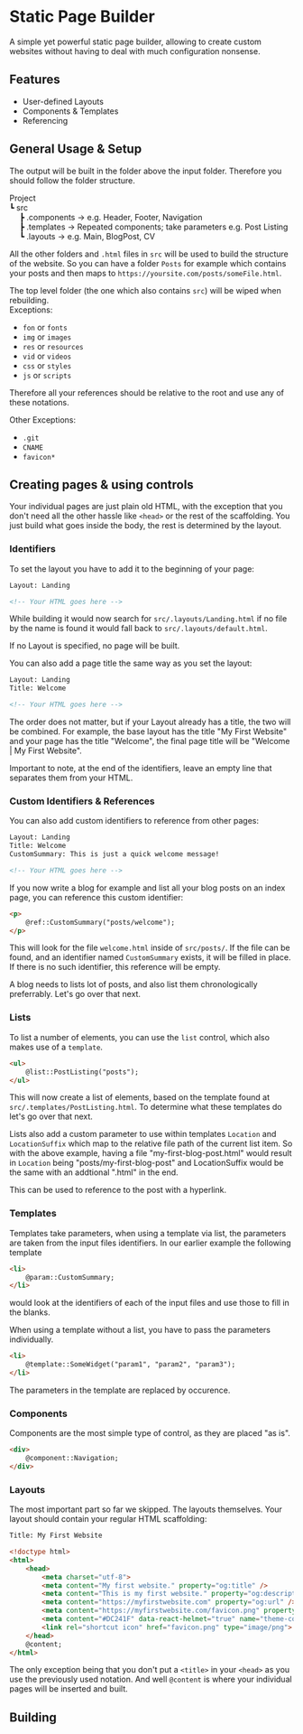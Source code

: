 ﻿# Static Page Builder
A simple yet powerful static page builder, allowing to create custom websites without having to deal with much configuration nonsense.

## Features
- User-defined Layouts
- Components &amp; Templates
- Referencing

## General Usage &amp; Setup
The output will be built in the folder above the input folder.
Therefore you should follow the folder structure.

Project  
┗ src  
&ensp;&ensp; ┣ .components → e.g. Header, Footer, Navigation  
&ensp;&ensp; ┣ .templates → Repeated components; take parameters e.g. Post Listing  
&ensp;&ensp; ┗ .layouts → e.g. Main, BlogPost, CV

All the other folders and `.html` files in `src` will be used to build the structure of the website.
So you can have a folder `Posts` for example which contains your posts and then maps to `https://yoursite.com/posts/someFile.html`.

The top level folder (the one which also contains `src`) will be wiped when rebuilding.  
Exceptions:
- `fon` or `fonts`
- `img` or `images`
- `res` or `resources`
- `vid` or `videos`
- `css` or `styles`
- `js` or `scripts`

Therefore all your references should be relative to the root and use any of these notations.

Other Exceptions:
- `.git`
- `CNAME`
- `favicon*`

## Creating pages & using controls
Your individual pages are just plain old HTML, with the exception that you don't need all the other hassle like `<head>` or the rest of the scaffolding.
You just build what goes inside the body, the rest is determined by the layout.

### Identifiers
To set the layout you have to add it to the beginning of your page:
```html
Layout: Landing

<!-- Your HTML goes here -->
```

While building it would now search for `src/.layouts/Landing.html` if no file by the name is found it would fall back to `src/.layouts/default.html`.

If no Layout is specified, no page will be built.

You can also add a page title the same way as you set the layout:
```html
Layout: Landing
Title: Welcome

<!-- Your HTML goes here -->
```
The order does not matter, but if your Layout already has a title, the two will be combined.
For example, the base layout has the title "My First Website" and your page has the title "Welcome", the final page title will be "Welcome | My First Website".

Important to note, at the end of the identifiers, leave an empty line that separates them from your HTML.

### Custom Identifiers &amp; References
You can also add custom identifiers to reference from other pages:
```html
Layout: Landing
Title: Welcome
CustomSummary: This is just a quick welcome message!

<!-- Your HTML goes here -->
```

If you now write a blog for example and list all your blog posts on an index page, you can reference this custom identifier:
```html
<p>
	@ref::CustomSummary("posts/welcome");
</p>
```
This will look for the file `welcome.html` inside of `src/posts/`.
If the file can be found, and an identifier named `CustomSummary` exists, it will be filled in place.
If there is no such identifier, this reference will be empty.

A blog needs to lists lot of posts, and also list them chronologically preferrably.
Let's go over that next.

### Lists
To list a number of elements, you can use the `list` control, which also makes use of a `template`.

```html
<ul>
	@list::PostListing("posts");
</ul>
```
This will now create a list of elements, based on the template found at `src/.templates/PostListing.html`.
To determine what these templates do let's go over that next.

Lists also add a custom parameter to use within templates `Location` and `LocationSuffix` which map to the relative file path of the current list item.
So with the above example, having a file "my-first-blog-post.html" would result in `Location` being "posts/my-first-blog-post" and LocationSuffix would be the same with an addtional ".html" in the end.

This can be used to reference to the post with a hyperlink.

### Templates
Templates take parameters, when using a template via list, the parameters are taken from the input files identifiers.
In our earlier example the following template
```html
<li>
	@param::CustomSummary;
</li>
```
would look at the identifiers of each of the input files and use those to fill in the blanks.

When using a template without a list, you have to pass the parameters individually.
```html
<li>
	@template::SomeWidget("param1", "param2", "param3");
</li>
```
The parameters in the template are replaced by occurence.

### Components
Components are the most simple type of control, as they are placed "as is".
```html
<div>
	@component::Navigation;
</div>
```

### Layouts
The most important part so far we skipped. The layouts themselves.
Your layout should contain your regular HTML scaffolding:
```html
Title: My First Website

<!doctype html>
<html>
	<head>
		<meta charset="utf-8">
		<meta content="My first website." property="og:title" />
		<meta content="This is my first website." property="og:description" />
		<meta content="https://myfirstwebsite.com" property="og:url" />
		<meta content="https://myfirstwebsite.com/favicon.png" property="og:image" />
		<meta content="#DC241F" data-react-helmet="true" name="theme-color" />
		<link rel="shortcut icon" href="favicon.png" type="image/png">
	</head>
	@content;
</html>
```
The only exception being that you don't put a `<title>` in your `<head>` as you use the previously used notation.
And well `@content` is where your individual pages will be inserted and built.

## Building